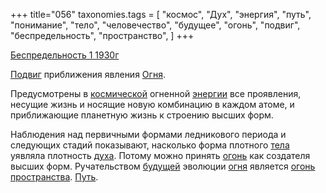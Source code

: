 +++
title="056"
taxonomies.tags = [
 "космос",
 "Дух",
 "энергия",
 "путь",
 "понимание",
 "тело",
 "человечество",
 "будущее",
 "огонь",
 "подвиг",
 "беспредельность",
 "пространство",
]
+++

[Беспредельность 1 1930г](/agni/1930)

[Подвиг](/tags/подвиг) приближения явления [Огня](/tags/энергия).   

Предусмотрены в [космической](/tags/космос) огненной [энергии](/tags/энергия) все проявления, несущие жизнь и носящие новую комбинацию в каждом атоме, и приближающие планетную жизнь к строению высших форм.   

Наблюдения над первичными формами ледникового периода и следующих стадий показывают, насколько форма плотного [тела](/tags/тело) уявляла плотность [духа](/tags/Дух). Потому можно принять [огонь](/tags/огонь) как создателя высших форм. Ручательством [будущей](/tags/будущее) эволюции [огня](/tags/огонь) является [огонь](/tags/огонь) [пространства](/tags/пространство). [Путь](/tags/путь).